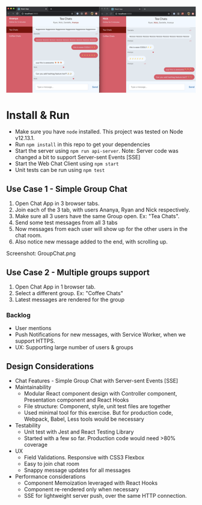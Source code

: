 ![ ](GroupChat-SSE-with_Likes.png)


# Install & Run
* Make sure you have `node` installed. This project was tested on Node v12.13.1.
* Run `npm install` in this repo to get your dependencies
* Start the server using `npm run api-server`. Note: Server code was changed a bit to support Server-sent Events [SSE]
* Start the Web Chat Client using `npm start` 
* Unit tests can be run using `npm test`

## Use Case 1 - Simple Group Chat
1. Open Chat App in 3 browser tabs.
2. Join each of the 3 tab, with users Ananya, Ryan and Nick respectively. 
3. Make sure all 3 users have the same Group open. Ex: "Tea Chats".
4. Send some test messages from all 3 tabs
5. Now messages from each user will show up for the other users in the chat room.
6. Also notice new message added to the end, with scrolling up.

Screenshot: GroupChat.png

## Use Case 2 - Multiple groups support
1. Open Chat App in 1 browser tab.
2. Select a different group. Ex: "Coffee Chats"
3. Latest messages are rendered for the group

### Backlog
- User mentions
- Push Notifications for new messages, with Service Worker, when we support HTTPS.
- UX: Supporting large number of users & groups

## Design Considerations
* Chat Features - Simple Group Chat with Server-sent Events [SSE]
* Maintainability 
    - Modular React component design with Controller component, Presentation component and React Hooks
    - File structure: Component, style, unit test files are together
    - Used minimal tool for this exercise. But for production code, Webpack, Babel, Less  tools would be necessary
* Testability 
    - Unit test with Jest and React Testing Library
    - Started with a few so far. Production code would need >80% coverage
* UX 
    - Field Validations. Responsive with CSS3 Flexbox
    - Easy to join chat room
    - Snappy message updates for all messages
* Performance considerations 
    - Component Memoization leveraged with React Hooks
    - Component re-rendered only when necessary
    - SSE for lightweight server push, over the same HTTP connection. 
   
    
    
    


